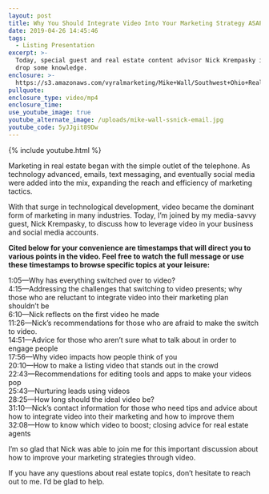 ```yaml
---
layout: post
title: Why You Should Integrate Video Into Your Marketing Strategy ASAP
date: 2019-04-26 14:45:46
tags:
  - Listing Presentation
excerpt: >-
  Today, special guest and real estate content advisor Nick Krempasky is here to
  drop some knowledge.
enclosure: >-
  https://s3.amazonaws.com/vyralmarketing/Mike+Wall/Southwest+Ohio+Real+Estate+Expert-+Why+You+Should+Integrate+Video+Into+Your+Marketing+Strategy+ASAP.mp4
pullquote:
enclosure_type: video/mp4
enclosure_time:
use_youtube_image: true
youtube_alternate_image: /uploads/mike-wall-ssnick-email.jpg
youtube_code: 5yJJgit89Dw
---
```


{% include youtube.html %}

Marketing in real estate began with the simple outlet of the telephone. As technology advanced, emails, text messaging, and eventually social media were added into the mix, expanding the reach and efficiency of marketing tactics.&nbsp;

With that surge in technological development, video became the dominant form of marketing in many industries. Today, I’m joined by my media-savvy guest, Nick Krempasky, to discuss how to leverage video in your business and social media accounts.

**Cited below for your convenience are timestamps that will direct you to various points in the video. Feel free to watch the full message or use these timestamps to browse specific topics at your leisure:&nbsp;**

1:05—Why has everything switched over to video?<br>4:15—Addressing the challenges that switching to video presents; why those who are reluctant to integrate video into their marketing plan shouldn’t be<br>6:10—Nick reflects on the first video he made<br>11:26—Nick’s recommendations for those who are afraid to make the switch to video.<br>14:51—Advice for those who aren’t sure what to talk about in order to engage people<br>17:56—Why video impacts how people think of you<br>20:10—How to make a listing video that stands out in the crowd<br>22:43—Recommendations for editing tools and apps to make your videos pop<br>25:43—Nurturing leads using videos<br>28:25—How long should the ideal video be?<br>31:10—Nick’s contact information for those who need tips and advice about how to integrate video into their marketing and how to improve them<br>32:08—How to know which video to boost; closing advice for real estate agents

I’m so glad that Nick was able to join me for this important discussion about how to improve your marketing strategies through video.

If you have any questions about real estate topics, don’t hesitate to reach out to me. I’d be glad to help.